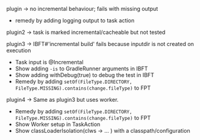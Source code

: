 plugin -> no incremental behaviour; fails with missing output
 - remedy by adding logging output to task action

plugin2 -> task is marked incremental/cacheable but not tested

plugin3 -> IBFT#'incremental build' fails because inputdir is not created on execution
 - Task input is @Incremental
 - Show adding `-is` to GradleRunner arguments in IBFT
 - Show adding withDebug(true) to debug the test in IBFT
 - Remedy by adding `setOf(FileType.DIRECTORY, FileType.MISSING).contains(change.fileType)` to FPT

plugin4 -> Same as plugin3 but uses worker.
 - Remedy by adding `setOf(FileType.DIRECTORY, FileType.MISSING).contains(change.fileType)` to FPT
 - Show Worker setup in TaskAction
 - Show classLoaderIsolation(clws -> ... ) with a classpath/configuration

